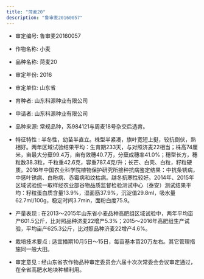 ```yaml
---
title: "菏麦20"
description: "鲁审麦20160057"
---
```

* 审定编号:  鲁审麦20160057

*  作物名称:  小麦

*  品种名称:  菏麦20

*  审定年份:  2016

*  审定单位:  山东省

* 育种者:  山东科源种业有限公司

*  申请者:  山东科源种业有限公司

*  品种来源:  常规品种，系984121与周麦18号杂交后选育。

*  特征特性 : 
半冬性，幼苗半直立。株型半紧凑，旗叶宽短上挺，较抗倒伏，熟相好。两年区域试验结果平均：生育期233天，与对照济麦22相当；株高74厘米，亩最大分蘖99.4万，亩有效穗40.7万，分蘖成穗率41.0%；穗型长方，穗粒数38.3粒，千粒重42.6克，容重787.4克/升；长芒、白壳、白粒，籽粒硬质。2016年中国农业科学院植物保护研究所接种抗病鉴定结果：中抗条锈病，中感叶锈病、白粉病、赤霉病和纹枯病。越冬抗寒性较好。2014年、2015年区域试验统一取样经农业部谷物品质监督检验测试中心（泰安）测试结果平均：籽粒蛋白质含量13.9%，湿面筋37.9%，沉淀值29.8ml，吸水量62.7ml/100g，稳定时间3.7min，面粉白度75.9。
 
*  产量表现 : 
在2013～2015年山东省小麦品种高肥组区域试验中，两年平均亩产601.5公斤，比对照品种济麦22增产5.3%；2015～2016年高肥组生产试验，平均亩产625.3公斤，比对照品种济麦22增产4.6%。

*  栽培技术要点 : 
适宜播期10月5日～15日，每亩基本苗20万左右。其它管理措施同一般大田。

*  审定意见 : 
经山东省农作物品种审定委员会六届十次次常委会会议审定通过，在全省高肥水地块种植利用。
